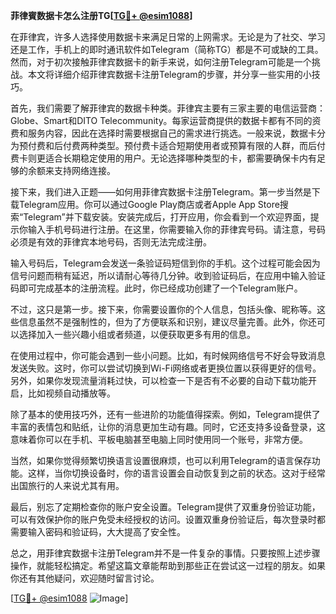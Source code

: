 **菲律賓数据卡怎么注册TG[[TG💪+ @esim1088](https://t.me/s/esim1088)]**

在菲律宾，许多人选择使用数据卡来满足日常的上网需求。无论是为了社交、学习还是工作，手机上的即时通讯软件如Telegram（简称TG）都是不可或缺的工具。然而，对于初次接触菲律宾数据卡的新手来说，如何注册Telegram可能是一个挑战。本文将详细介绍菲律宾数据卡注册Telegram的步骤，并分享一些实用的小技巧。

首先，我们需要了解菲律宾的数据卡种类。菲律宾主要有三家主要的电信运营商：Globe、Smart和DITO Telecommunity。每家运营商提供的数据卡都有不同的资费和服务内容，因此在选择时需要根据自己的需求进行挑选。一般来说，数据卡分为预付费和后付费两种类型。预付费卡适合短期使用者或预算有限的人群，而后付费卡则更适合长期稳定使用的用户。无论选择哪种类型的卡，都需要确保卡内有足够的余额来支持网络连接。

接下来，我们进入正题——如何用菲律宾数据卡注册Telegram。第一步当然是下载Telegram应用。你可以通过Google Play商店或者Apple App Store搜索“Telegram”并下载安装。安装完成后，打开应用，你会看到一个欢迎界面，提示你输入手机号码进行注册。在这里，你需要输入你的菲律宾号码。请注意，号码必须是有效的菲律宾本地号码，否则无法完成注册。

输入号码后，Telegram会发送一条验证码短信到你的手机。这个过程可能会因为信号问题而稍有延迟，所以请耐心等待几分钟。收到验证码后，在应用中输入验证码即可完成基本的注册流程。此时，你已经成功创建了一个Telegram账户。

不过，这只是第一步。接下来，你需要设置你的个人信息，包括头像、昵称等。这些信息虽然不是强制性的，但为了方便联系和识别，建议尽量完善。此外，你还可以选择加入一些兴趣小组或者频道，以便获取更多有用的信息。

在使用过程中，你可能会遇到一些小问题。比如，有时候网络信号不好会导致消息发送失败。这时，你可以尝试切换到Wi-Fi网络或者更换位置以获得更好的信号。另外，如果你发现流量消耗过快，可以检查一下是否有不必要的自动下载功能开启，比如视频自动播放等。

除了基本的使用技巧外，还有一些进阶的功能值得探索。例如，Telegram提供了丰富的表情包和贴纸，让你的消息更加生动有趣。同时，它还支持多设备登录，这意味着你可以在手机、平板电脑甚至电脑上同时使用同一个账号，非常方便。

当然，如果你觉得频繁切换语言设置很麻烦，也可以利用Telegram的语言保存功能。这样，当你切换设备时，你的语言设置会自动恢复到之前的状态。这对于经常出国旅行的人来说尤其有用。

最后，别忘了定期检查你的账户安全设置。Telegram提供了双重身份验证功能，可以有效保护你的账户免受未经授权的访问。设置双重身份验证后，每次登录时都需要输入密码和验证码，大大提高了安全性。

总之，用菲律宾数据卡注册Telegram并不是一件复杂的事情。只要按照上述步骤操作，就能轻松搞定。希望这篇文章能帮助到那些正在尝试这一过程的朋友。如果你还有其他疑问，欢迎随时留言讨论。

[[TG💪+ @esim1088](https://t.me/s/esim1088) ![Image](https://i.postimg.cc/4NQfJmqS/Snipaste-2025-05-13-00-14-12.png)]